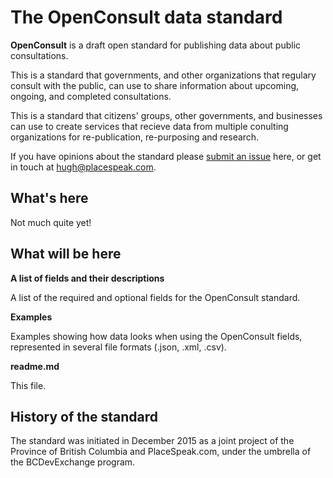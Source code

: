 # The OpenConsult data standard

**OpenConsult** is a draft open standard for publishing data about public consultations.

This is a standard that governments, and other organizations that regulary consult with the public, can use to share information about upcoming, ongoing, and completed consultations.

This is a standard that citizens' groups, other governments, and businesses can use to create services that recieve data from multiple conulting organizations for re-publication, re-purposing and research.

If you have opinions about the standard please [submit an issue](https://github.com/bcgov/openconsult/issues) here, or get in touch at <hugh@placespeak.com>.

## What's here

Not much quite yet!

## What will be here

**A list of fields and their descriptions**

A list of the required and optional fields for the OpenConsult standard.

**Examples**

Examples showing how data looks when using the OpenConsult fields, represented in several file formats (.json, .xml, .csv).

**readme.md**

This file.

## History of the standard

The standard was initiated in December 2015 as a joint project of the Province of British Columbia and PlaceSpeak.com, under the umbrella of the BCDevExchange program.